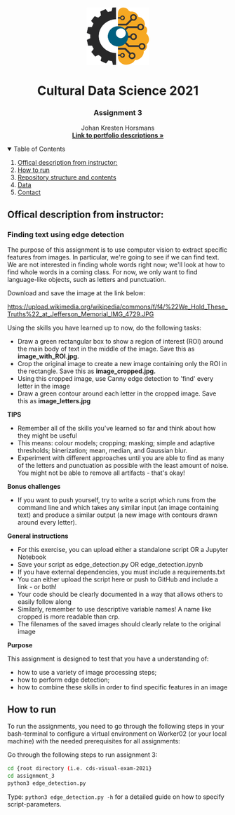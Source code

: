 <!-- PROJECT LOGO -->
<br />
<p align="center">
  <a href="https://github.com/JohanHorsmans/cds-visual-exam-2021">
    <img src="../README_images/computer vision.png" alt="Logo" width="142" height="131">
  </a>
  
  <h1 align="center">Cultural Data Science 2021</h1> 
  <h3 align="center">Assignment 3</h3> 

  <p align="center">
    Johan Kresten Horsmans
    <br />
    <a href="https://github.com/JohanHorsmans/cds-visual-exam-2021.pdf"><strong>Link to portfolio descriptions »</strong></a>
    <br />
  </p>
</p>

<!-- TABLE OF CONTENTS -->
<details open="open">
  <summary>Table of Contents</summary>
  <ol>
    <li><a href="#Offical description from instructor:">Offical description from instructor:</a></li>
    <li><a href="#how-to-run">How to run</a></li>
    <li><a href="#repository-structure-and-contents">Repository structure and contents</a></li>
    <li><a href="#data">Data</a></li>
    <li><a href="#contact">Contact</a></li>
  </ol>
</details>

<!-- OFFICIAL DESCRIPTION FROM INSTRUCTOR -->
## Offical description from instructor:

### Finding text using edge detection

The purpose of this assignment is to use computer vision to extract specific features from images. In particular, we're going to see if we can find text. We are not interested in finding whole words right now; we'll look at how to find whole words in a coming class. For now, we only want to find language-like objects, such as letters and punctuation.

Download and save the image at the link below:

https://upload.wikimedia.org/wikipedia/commons/f/f4/%22We_Hold_These_Truths%22_at_Jefferson_Memorial_IMG_4729.JPG

Using the skills you have learned up to now, do the following tasks:

* Draw a green rectangular box to show a region of interest (ROI) around the main body of text in the middle of the image. Save this as __image_with_ROI.jpg.__
* Crop the original image to create a new image containing only the ROI in the rectangle. Save this as __image_cropped.jpg.__
* Using this cropped image, use Canny edge detection to 'find' every letter in the image
* Draw a green contour around each letter in the cropped image. Save this as __image_letters.jpg__

__TIPS__

* Remember all of the skills you've learned so far and think about how they might be useful
* This means: colour models; cropping; masking; simple and adaptive thresholds; binerization; mean, median, and Gaussian blur.
* Experiment with different approaches until you are able to find as many of the letters and punctuation as possible with the least amount of noise. You might not be able to remove all artifacts - that's okay!

__Bonus challenges__

* If you want to push yourself, try to write a script which runs from the command line and which takes any similar input (an image containing text) and produce a similar output (a new image with contours drawn around every letter).

__General instructions__

* For this exercise, you can upload either a standalone script OR a Jupyter Notebook
* Save your script as edge_detection.py OR edge_detection.ipynb
* If you have external dependencies, you must include a requirements.txt
* You can either upload the script here or push to GitHub and include a link - or both!
* Your code should be clearly documented in a way that allows others to easily follow along
* Similarly, remember to use descriptive variable names! A name like cropped is more readable than crp.
* The filenames of the saved images should clearly relate to the original image

__Purpose__

This assignment is designed to test that you have a understanding of:

* how to use a variety of image processing steps;
* how to perform edge detection;
* how to combine these skills in order to find specific features in an image

<!-- HOW TO RUN -->
## How to run

To run the assignments, you need to go through the following steps in your bash-terminal to configure a virtual environment on Worker02 (or your local machine) with the needed prerequisites for all assignments:

Go through the following steps to run assignment 3:
```bash
cd {root directory (i.e. cds-visual-exam-2021}
cd assignment_3
python3 edge_detection.py
```
Type: ```python3 edge_detection.py -h``` for a detailed guide on how to specify script-parameters. 

